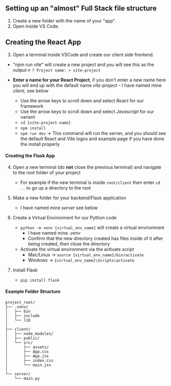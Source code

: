 ## Setting up an "almost" Full Stack file structure
1. Create a new folder with the name of your "app".
2. Open inside VS Code.

## Creating the React App
3. Open a terminal inside VSCode and create our client side frontend.

- "npm run vite" will create a new project and you will
    see this as the output-> ```? Project name: > vite-project```

-   **Enter a name for your React Project**, if you don't enter a new name here you will end up with the default name *vite-project*
        -   I have named mine *client*, see below
    -   Use the arrow keys to scroll down and select *React* for our framework
    -   Use the arrow keys to scroll down and select *Javascript* for our variant
    -   ```cd {vite-project-name}```
    -   ```npm install```
    -   ```npm run dev``` -> This command will run the server, and you should see the default React and Vite logos and example page if you have done the install properly

#### Creating the Flask App

4. Open a new terminal (do **not** close the previous terminal) and navigate to the root folder of your project
   -    For example if the new terminal is inside ```root/client``` then enter ```cd ..``` to go up a directory to the root

5. Make a new folder for your backend/Flask application
    -   I have named mine *server* see below
6. Create a Virtual Environment for our Python code
    -   ```python -m venv {virtual_env_name}``` will create a virtual environment
        -   I have named mine *.venv*
        -   Confirm that the new directory created has files inside of it after being created, then close the directory
    - Activate the virtual environment via the activate script
        - Mac/Linux -> ```source {virtual_env_name}/bin/activate```
        - Windows -> ```{virtual_env_name}\Scripts\activate```
7. Install Flask
    -   ```pip install flask```

#### Example Folder Structure

```
project_root/
├── .venv/
│   ├── bin
│   ├── include
│   └── lib
│
├── client/
│   ├── node_modules/
│   ├── public/
│   └── src/
│       ├── assets/
│       ├── App.css
│       ├── App.jsx
│       ├── index.css
│       └── main.jsx
│
└── server/
    └── main.py
```
